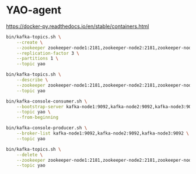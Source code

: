 # YAO-agent

https://docker-py.readthedocs.io/en/stable/containers.html

```bash
bin/kafka-topics.sh \
	--create \
	--zookeeper zookeeper-node1:2181,zookeeper-node2:2181,zookeeper-node3:2181 \
	--replication-factor 3 \
	--partitions 1 \
	--topic yao
```

```bash
bin/kafka-topics.sh \
	--describe \
	--zookeeper zookeeper-node1:2181,zookeeper-node2:2181,zookeeper-node3:2181 \
	--topic yao
```

```bash
bin/kafka-console-consumer.sh \
	--bootstrap-server kafka-node1:9092,kafka-node2:9092,kafka-node3:9092 \
	--topic yao \
	--from-beginning
```

```bash
bin/kafka-console-producer.sh \
	--broker-list kafka-node1:9092,kafka-node2:9092,kafka-node3:9092 \
	--topic yao
```

```bash
bin/kafka-topics.sh \
	--delete \
	--zookeeper zookeeper-node1:2181,zookeeper-node2:2181,zookeeper-node3:2181 \
	--topic yao
```